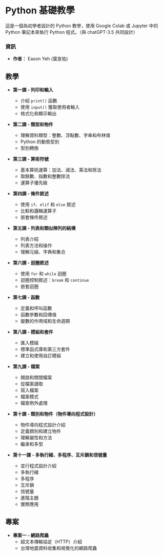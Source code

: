 # Python 基礎教學

這是一個為初學者設計的 Python 教學，使用 Google Colab 或 Jupyter 中的 Python 筆記本來執行 Python 程式。（與 chatGPT-3.5 共同設計）

### 資訊
- **作者：** Eason Yeh (葉宣佑)

## 教學

- **第一課 - 列印和輸入**
  - 介紹 `print()` 函數
  - 使用 `input()` 獲取使用者輸入
  - 格式化和顯示輸出

- **第二課 - 類型和物件**
  - 理解資料類型：整數、浮點數、字串和布林值
  - Python 的動態型別
  - 型別轉換

- **第三課 - 算術符號**
  - 基本算術運算：加法、減法、乘法和除法
  - 取餘數、指數和整數除法
  - 運算子優先級

- **第四課 - 條件敘述**
  - 使用 `if`、`elif` 和 `else` 敘述
  - 比較和邏輯運算子
  - 嵌套條件敘述

- **第五課 - 列表和類似陣列的結構**
  - 列表介紹
  - 列表方法和操作
  - 理解元組、字典和集合

- **第六課 - 迴圈敘述**
  - 使用 `for` 和 `while` 迴圈
  - 迴圈控制敘述：`break` 和 `continue`
  - 嵌套迴圈

- **第七課 - 函數**
  - 定義和呼叫函數
  - 函數參數和回傳值
  - 變數的作用域和生命週期

- **第八課 - 模組和套件**
  - 匯入模組
  - 標準函式庫和第三方套件
  - 建立和使用自訂模組

- **第九課 - 檔案**
  - 開啟和關閉檔案
  - 從檔案讀取
  - 寫入檔案
  - 檔案模式
  - 檔案例外處理

- **第十課 - 類別和物件（物件導向程式設計）**
  - 物件導向程式設計介紹
  - 定義類別和建立物件
  - 理解屬性和方法
  - 繼承和多型

- **第十一課 - 多執行緒、多程序、互斥鎖和信號量**
  - 並行程式設計介紹
  - 多執行緒
  - 多程序
  - 互斥鎖
  - 信號量
  - 進階主題
  - 實際應用

## 專案
- **專案一 - 網路爬蟲**
  - 超文本傳輸協定（HTTP）介紹
  - 台灣地震資料收集和視覺化的網路爬蟲